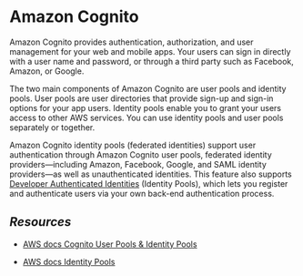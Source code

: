 # Amazon Cognito

Amazon Cognito provides authentication, authorization, and user management for your web and mobile apps. Your users can sign in directly with a user name and password, or through a third party such as Facebook, Amazon, or Google.

The two main components of Amazon Cognito are user pools and identity pools. User pools are user directories that provide sign-up and sign-in options for your app users. Identity pools enable you to grant your users access to other AWS services. You can use identity pools and user pools separately or together.

Amazon Cognito identity pools (federated identities) support user authentication through Amazon Cognito user pools, federated identity providers—including Amazon, Facebook, Google, and SAML identity providers—as well as unauthenticated identities. This feature also supports [Developer Authenticated Identities](https://docs.aws.amazon.com/cognito/latest/developerguide/developer-authenticated-identities.html) (Identity Pools), which lets you register and authenticate users via your own back-end authentication process.

## *Resources*

- [AWS docs Cognito User Pools & Identity Pools](https://aws.amazon.com/premiumsupport/knowledge-center/cognito-user-pools-identity-pools/)

- [AWS docs Identity Pools](https://docs.aws.amazon.com/cognito/latest/developerguide/getting-started-with-identity-pools.html)